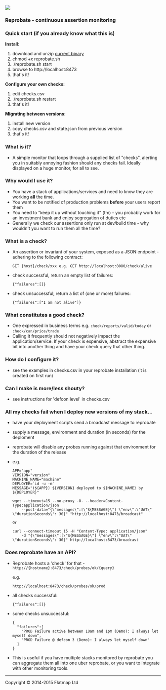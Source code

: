 <a href="https://travis-ci.org/alltonp/reprobate" target="_blank"><img src="https://travis-ci.org/alltonp/reprobate.png?branch=master"></a>

### Reprobate - continuous assertion monitoring

### Quick start (if you already know what this is)

**Install:**

1. download and unzip <a href="https://github.com/alltonp/reprobate/releases/download/current/reprobate.zip">current binary</a>
2. chmod +x reprobate.sh
3. ./reprobate.sh start
4. browse to http://localhost:8473
5. that's it!

**Configure your own checks:**

1. edit checks.csv
2. ./reprobate.sh restart
3. that's it!

**Migrating between versions:**

1. install new version
2. copy checks.csv and state.json from previous version
3. that's it!

### What is it?
- A simple monitor that loops through a supplied list of "checks", alerting you in suitably annoying fashion should any checks fail. Ideally displayed on a huge monitor, for all to see.

### Why would I use it?
- You have a stack of applications/services and need to know they are working **all** the time.
- You want to be notified of production problems **before** your users report them
- You need to "keep it up without touching it" (tm) - you probably work for an investment bank and enjoy segregation of duties etc
- Generally we check our assertions only run at dev/build time - why wouldn't you want to run them all the time?

### What is a check?
- An assertion or invariant of your system, exposed as a JSON endpoint - adhering to the following contract:

	`GET {host}/check/xxx e.g. GET http://localhost:8080/check/alive`
	
- check successful, return an empty list of failures:

	`{"failures":[]}`

- check unsuccessful, return a list of (one or more) failures:

	`{"failures":["I am not alive"]}`

### What constitutes a good check?
- One expressed in business terms e.g. `check/reports/valid/today` or `check/can/price/trade`
- Calling it frequently should not negatively impact the application/service. If your check is expensive, abstract the expensive bit into another thing and have your check query that other thing.

### How do I configure it?
- see the examples in checks.csv in your reprobate installation (it is created on first run)

### Can I make is more/less shouty?
- see instructions for 'defcon level' in checks.csv

### All my checks fail when I deploy new versions of my stack...
- have your deployment scripts send a broadcast message to reprobate
- supply a message, environment and duration (in seconds) for the deploment
- reprobate will disable any probes running against that environment for the duration of the release
- e.g.

    ```
	APP="app"
	VERSION="version"
	MACHINE_NAME="machine"
	DEPLOYER=`id -u -n`
	MESSAGE="(${APP}) ${VERSION} deployed to ${MACHINE_NAME} by ${DEPLOYER}"

	wget --timeout=15 --no-proxy -O- --header=Content-Type:application/json
		--post-data="{\"messages\":[\"${MESSAGE}\"] \"env\":\"UAT\" \"durationSeconds\": 30}" "http://localhost:8473/broadcast"

	Or

	curl --connect-timeout 15 -H "Content-Type: application/json"
		-d "{\"messages\":[\"${MESSAGE}\"] \"env\":\"UAT\" \"durationSeconds\": 30}" http://localhost:8473/broadcast

    ```

### Does reprobate have an API?
- Reprobate hosts a 'check' for that - `http://{hostname}:8473/check/probes/ok/{query}`

	e.g.

	`http://localhost:8473/check/probes/ok/prod`

- all checks successful:

	`{"failures":[]}`

- some checks unsuccessful:

	```
	{
      "failures":[
      	"PROD Failure active between 10am and 1pm (Demo): I always let myself down",
      	"PROD Failure @ defcon 3 (Demo): I always let myself down"
      ]
    }
	```
- This is useful if you have multiple stacks monitored by reprobate you can aggregate them all into one uber reprobate, or you want to integrate with other monitoring tools.

-----

Copyright © 2014-2015 Flatmap Ltd
